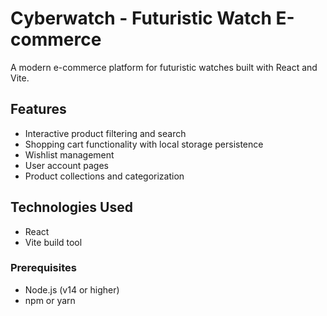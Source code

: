 # Cyberwatch - Futuristic Watch E-commerce

A modern e-commerce platform for futuristic watches built with React and Vite.

## Features

- Interactive product filtering and search
- Shopping cart functionality with local storage persistence
- Wishlist management
- User account pages
- Product collections and categorization
  

## Technologies Used

- React 
- Vite build tool


### Prerequisites

- Node.js (v14 or higher)
- npm or yarn





